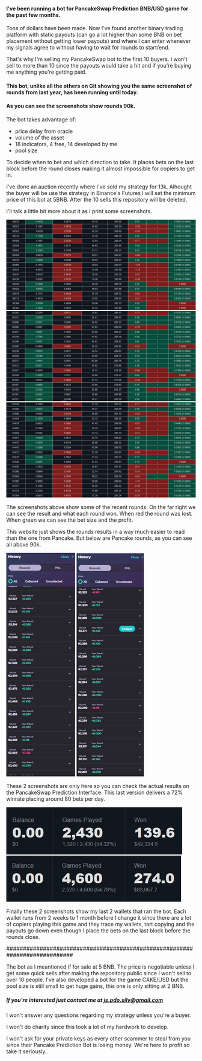 
#### I've been running a bot for PancakeSwap Prediction BNB/USD game for the past few months. 
Tons of dollars have been made. Now I've found another binary trading platform with static payouts (can go a lot higher than some BNB on bet placement without getting lower payouts) and where I can enter whenever my signals agree to without having to wait for rounds to start/end.

That's why I'm selling my PancakeSwap bot to the first 10 buyers.
I won't sell to more than 10 since the payouts would take a hit and if you're buying me anything you're getting paid.

#### This bot, unlike all the others on Git showing you the same screenshot of rounds from last year, has been running until today. 
#### As you can see the screenshots show rounds 90k. 

The bot takes advantage of:
  - price delay from oracle
  - volume of the asset
  - 18 indicators, 4 free, 14 developed by me
  - pool size
  
To decide when to bet and which direction to take.
It places bets on the last block before the round closes making it almost impossible for copiers to get in.

I've done an auction recently where I've sold my strategy for 13k. Alhought the buyer will be use the strategy in Binance's Futures I will set the minimum price of this bot at 5BNB. After the 10 sells this repository will be deleted.

I'll talk a little bit more about it as I print some screenshots.


![Screenshot](1.jpg)
![Screenshot](2.jpg)
![Screenshot](3.jpg)

The screenshots above show some of the recent rounds. On the far right we can see the result and what each round won. When red the round was lost. When green we can see the bet size and the profit.

This website just shows the rounds results in a way much easier to read than the one from Pancake. But below are Pancake rounds, as you can see all above 90k.

![Screenshot](4.jpg)
![Screenshot](5.jpg)

These 2 screenshots are only here so you can check the actual results on the PancakeSwap Prediction Interface. This last version delivers a 72% winrate placing around 80 bets per day. 

![Screenshot](11.jpg)
![Screenshot](22.jpg)

Finally these 2 screenshots show my last 2 wallets that ran the bot.
Each wallet runs from 2 weeks to 1 month before I change it since there are a lot of copiers playing this game and they trace my wallets, tart copying and the payouts go down even though I place the bets on the last block before the rounds close.

############################################################################

The bot as I meantioned if for sale at 5 BNB.
The price is negotiable unless I get some quick sells after making the repository public since I won't sell to over 10 people.
I've also developed a bot for the game CAKE/USD but the pool size is still small to get huge gains, this one is only sitting at 2 BNB.

##### If you're interested just contact me at js.pdo.silv@gmail.com


I won't answer any questions regarding my strategy unless you're a buyer.

I won't do charity since this took a lot of my hardwork to develop.

I won't ask for your private keys as every other scammer to steal from you since their Pancake Prediction Bot is losing money.
We're here to profit so take it seriously.
